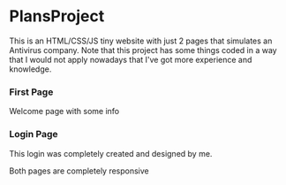 # PlansProject


This is an HTML/CSS/JS tiny website with just 2 pages that simulates an Antivirus company. Note that this project has some things coded in a way that I would not apply nowadays that I've got more experience and knowledge.

### First Page

Welcome page with some info

### Login Page 

This login was completely created and designed by me. 

Both pages are completely responsive
